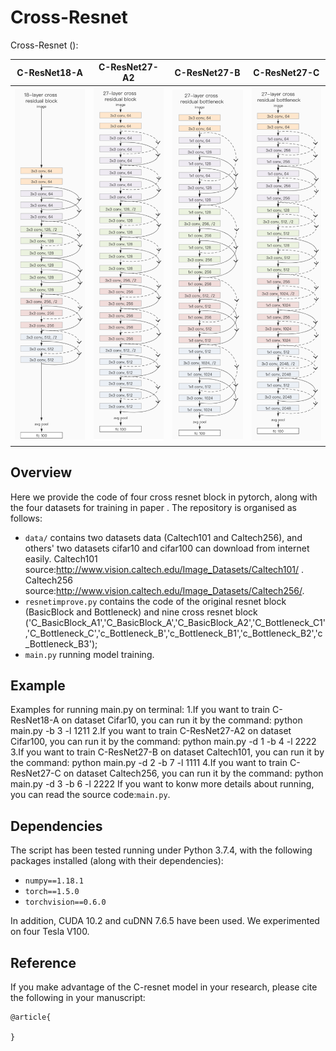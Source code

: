 # Cross-Resnet
Cross-Resnet ():

C-ResNet18-A            |  C-ResNet27-A2            |  C-ResNet27-B            |  C-ResNet27-C            |
:-------------------------:|:-------------------------:|:-------------------------:|:-------------------------:
![](image/C-ResNet18-A.png)  |  ![](image/C-ResNet27-A2.png) |  ![](image/C-ResNet27-B.png) |  ![](image/C-ResNet27-C.png)

## Overview
Here we provide the code of four cross resnet block in pytorch, along with the four datasets for training in paper . The repository is organised as follows:
- `data/` contains two datasets data (Caltech101 and Caltech256), and others' two datasets cifar10 and cifar100 can download from internet easily. Caltech101 source:http://www.vision.caltech.edu/Image_Datasets/Caltech101/ .
Caltech256 source:http://www.vision.caltech.edu/Image_Datasets/Caltech256/.
- `resnetimprove.py` contains the code of the  original resnet block (BasicBlock and Bottleneck) and nine cross resnet block ('C_BasicBlock_A1','C_BasicBlock_A','C_BasicBlock_A2','C_Bottleneck_C1','C_Bottleneck_C','c_Bottleneck_B','c_Bottleneck_B1','c_Bottleneck_B2','c_Bottleneck_B3');
- `main.py` running model training.

## Example
Examples for running main.py on terminal:
1.If you want to train C-ResNet18-A on dataset Cifar10, you can run it by the command: python main.py -b 3 -l 1211
2.If you want to train C-ResNet27-A2 on dataset Cifar100, you can run it by the command: python main.py -d 1 -b 4 -l 2222
3.If you want to train C-ResNet27-B on dataset Caltech101, you can run it by the command: python main.py -d 2 -b 7 -l 1111
4.If you want to train C-ResNet27-C on dataset Caltech256, you can run it by the command: python main.py -d 3 -b 6 -l 2222
If you want to konw more details about running, you can read the source code:`main.py`. 

## Dependencies

The script has been tested running under Python 3.7.4, with the following packages installed (along with their dependencies):

- `numpy==1.18.1`
- `torch==1.5.0`
- `torchvision==0.6.0`

In addition, CUDA 10.2 and cuDNN 7.6.5 have been used. We experimented on four Tesla V100.

## Reference
If you make advantage of the C-resnet model in your research, please cite the following in your manuscript:

```
@article{
  
}
```


